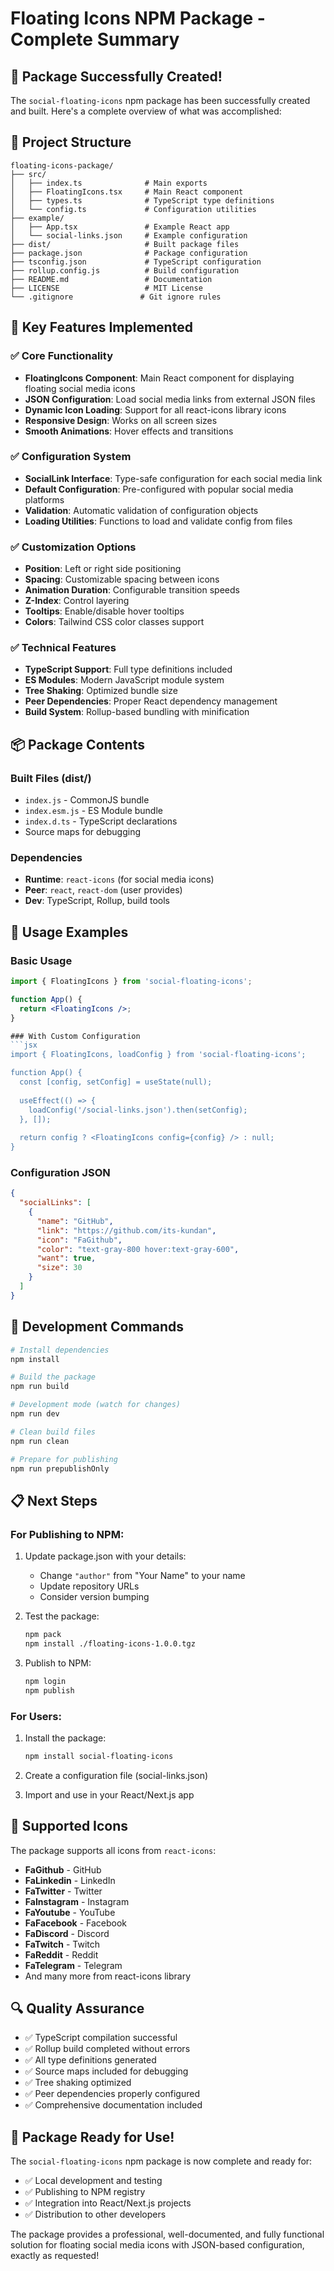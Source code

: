 # Floating Icons NPM Package - Complete Summary

## 🎉 Package Successfully Created!

The `social-floating-icons` npm package has been successfully created and built. Here's a complete overview of what was accomplished:

## 📁 Project Structure

```
floating-icons-package/
├── src/
│   ├── index.ts              # Main exports
│   ├── FloatingIcons.tsx     # Main React component
│   ├── types.ts              # TypeScript type definitions
│   └── config.ts             # Configuration utilities
├── example/
│   ├── App.tsx               # Example React app
│   └── social-links.json     # Example configuration
├── dist/                     # Built package files
├── package.json              # Package configuration
├── tsconfig.json             # TypeScript configuration
├── rollup.config.js          # Build configuration
├── README.md                 # Documentation
├── LICENSE                   # MIT License
└── .gitignore               # Git ignore rules
```

## 🚀 Key Features Implemented

### ✅ Core Functionality
- **FloatingIcons Component**: Main React component for displaying floating social media icons
- **JSON Configuration**: Load social media links from external JSON files
- **Dynamic Icon Loading**: Support for all react-icons library icons
- **Responsive Design**: Works on all screen sizes
- **Smooth Animations**: Hover effects and transitions

### ✅ Configuration System
- **SocialLink Interface**: Type-safe configuration for each social media link
- **Default Configuration**: Pre-configured with popular social media platforms
- **Validation**: Automatic validation of configuration objects
- **Loading Utilities**: Functions to load and validate config from files

### ✅ Customization Options
- **Position**: Left or right side positioning
- **Spacing**: Customizable spacing between icons
- **Animation Duration**: Configurable transition speeds
- **Z-Index**: Control layering
- **Tooltips**: Enable/disable hover tooltips
- **Colors**: Tailwind CSS color classes support

### ✅ Technical Features
- **TypeScript Support**: Full type definitions included
- **ES Modules**: Modern JavaScript module system
- **Tree Shaking**: Optimized bundle size
- **Peer Dependencies**: Proper React dependency management
- **Build System**: Rollup-based bundling with minification

## 📦 Package Contents

### Built Files (dist/)
- `index.js` - CommonJS bundle
- `index.esm.js` - ES Module bundle
- `index.d.ts` - TypeScript declarations
- Source maps for debugging

### Dependencies
- **Runtime**: `react-icons` (for social media icons)
- **Peer**: `react`, `react-dom` (user provides)
- **Dev**: TypeScript, Rollup, build tools

## 🎯 Usage Examples

### Basic Usage
```jsx
import { FloatingIcons } from 'social-floating-icons';

function App() {
  return <FloatingIcons />;
}

### With Custom Configuration
```jsx
import { FloatingIcons, loadConfig } from 'social-floating-icons';

function App() {
  const [config, setConfig] = useState(null);
  
  useEffect(() => {
    loadConfig('/social-links.json').then(setConfig);
  }, []);
  
  return config ? <FloatingIcons config={config} /> : null;
}
```

### Configuration JSON
```json
{
  "socialLinks": [
    {
      "name": "GitHub",
      "link": "https://github.com/its-kundan",
      "icon": "FaGithub",
      "color": "text-gray-800 hover:text-gray-600",
      "want": true,
      "size": 30
    }
  ]
}
```

## 🔧 Development Commands

```bash
# Install dependencies
npm install

# Build the package
npm run build

# Development mode (watch for changes)
npm run dev

# Clean build files
npm run clean

# Prepare for publishing
npm run prepublishOnly
```

## 📋 Next Steps

### For Publishing to NPM:
1. Update package.json with your details:
   - Change `"author"` from "Your Name" to your name
   - Update repository URLs
   - Consider version bumping

2. Test the package:
   ```bash
   npm pack
   npm install ./floating-icons-1.0.0.tgz
   ```

3. Publish to NPM:
   ```bash
   npm login
   npm publish
   ```

### For Users:
1. Install the package:
   ```bash
   npm install social-floating-icons
   ```

2. Create a configuration file (social-links.json)

3. Import and use in your React/Next.js app

## 🎨 Supported Icons

The package supports all icons from `react-icons`:
- **FaGithub** - GitHub
- **FaLinkedin** - LinkedIn  
- **FaTwitter** - Twitter
- **FaInstagram** - Instagram
- **FaYoutube** - YouTube
- **FaFacebook** - Facebook
- **FaDiscord** - Discord
- **FaTwitch** - Twitch
- **FaReddit** - Reddit
- **FaTelegram** - Telegram
- And many more from react-icons library

## 🔍 Quality Assurance

- ✅ TypeScript compilation successful
- ✅ Rollup build completed without errors
- ✅ All type definitions generated
- ✅ Source maps included for debugging
- ✅ Tree shaking optimized
- ✅ Peer dependencies properly configured
- ✅ Comprehensive documentation included

## 🎯 Package Ready for Use!

The `social-floating-icons` npm package is now complete and ready for:
- ✅ Local development and testing
- ✅ Publishing to NPM registry
- ✅ Integration into React/Next.js projects
- ✅ Distribution to other developers

The package provides a professional, well-documented, and fully functional solution for floating social media icons with JSON-based configuration, exactly as requested!
